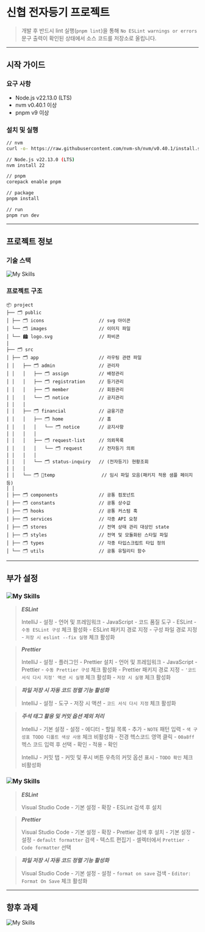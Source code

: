 # 신협 전자등기 프로젝트

> 개발 후 반드시 lint 실행(`pnpm lint`)을 통해 `No ESLint warnings or errors` 문구 출력이 확인된 상태에서 소스 코드를 저장소로 올립니다.
***
## 시작 가이드
### 요구 사항
- Node.js v22.13.0 (LTS)
- nvm v0.40.1 이상
- pnpm v9 이상
### 설치 및 실행
```bash
// nvm
curl -o- https://raw.githubusercontent.com/nvm-sh/nvm/v0.40.1/install.sh | bash

// Node.js v22.13.0 (LTS)
nvm install 22

// pnpm
corepack enable pnpm

// package
pnpm install

// run
pnpm run dev
```
***
## 프로젝트 정보
### 기술 스택
![My Skills](https://skillicons.dev/icons?i=react,nextjs,tailwind,js,ts,pnpm,docker)
### 프로젝트 구조
```
📦 project
├── 🗂️ public
│ ├── 🗂️ icons                    // svg 아이콘
│ └── 🗂️ images                   // 이미지 파일
│ └── 🏙️ logo.svg                 // 파비콘
│
├── 🗂️ src
│ ├── 🗂️ app                      // 라우팅 관련 파일
│ │   ├── 🗂️ admin                // 관리자
│ │   │   ├── 🗂️ assign           // 배정관리
│ │   │   ├── 🗂️ registration     // 등기관리
│ │   │   ├── 🗂️ member           // 회원관리
│ │   │   └── 🗂️ notice           // 공지관리
│ │   │
│ │   ├── 🗂️ financial            // 금융기관
│ │   │   ├── 🗂️ home             // 홈
│ │   │   │   └── 🗂️ notice       // 공지사항
│ │   │   │
│ │   │   ├── 🗂️ request-list     // 의뢰목록
│ │   │   │   └── 🗂️ request      // 전자등기 의뢰
│ │   │   │
│ │   │   └── 🗂️ status-inquiry   // (전자등기) 현황조회
│ │   │
│ │   └── 🗂️ temp                 // 임시 파일 모음(패키지 적용 샘플 페이지 등)
│ │
│ ├── 🗂️ components               // 공통 컴포넌트
│ ├── 🗂️ constants                // 공통 상수값
│ ├── 🗂️ hooks                    // 공통 커스텀 훅
│ ├── 🗂️ services                 // 각종 API 요청
│ ├── 🗂️ stores                   // 전역 상태 관리 대상인 state
│ ├── 🗂️ styles                   // 전역 및 모듈화된 스타일 파일
│ ├── 🗂️ types                    // 각종 타입스크립트 타입 정의
│ └── 🗂️ utils                    // 공통 유틸리티 함수
```
***
## 부가 설정
### ![My Skills](https://skillicons.dev/icons?i=idea)
> ***ESLint***
> 
> IntelliJ - 설정 - 언어 및 프레임워크 - JavaScript - 코드 품질 도구 - ESLint - `수동 ESLint 구성` 체크 활성화 - ESLint 패키지 경로 지정 - 구성 파일 경로 지정 - `저장 시 eslint --fix 실행` 체크 활성화

> ***Prettier***
> 
> IntelliJ - 설정 - 플러그인 - Prettier 설치 - 언어 및 프레임워크 - JavaScript - Prettier - `수동 Prettier 구성` 체크 활성화 - Prettier 패키지 경로 지정 - `'코드 서식 다시 지정' 액션 시 실행` 체크 활성화 - `저장 시 실행` 체크 활성화

> ***파일 저장 시 자동 코드 정렬 기능 활성화***
> 
> IntelliJ - 설정 - 도구 - 저장 시 액션 - `코드 서식 다시 지정` 체크 활성화

> ***주석 태그 활용 및 커밋 옵션 제외 처리***
> 
> IntelliJ - 기본 설정 - 설정 - 에디터 - 할일 목록 - 추가 - `NOTE` 패턴 입력 - `색 구성표 TODO 디폴트 색상 사용` 체크 비활성화 - 전경 헥스코드 영역 클릭 - `00a8ff` 헥스 코드 입력 후 선택 - 확인 - 적용 - 확인 
> 
> IntelliJ - 커밋 탭 - 커밋 및 푸시 버튼 우측의 커밋 옵션 표시 - `TODO 확인` 체크 비활성화 
### ![My Skills](https://skillicons.dev/icons?i=vscode)
> ***ESLint***
> 
> Visual Studio Code - 기본 설정 - 확장 - ESLint 검색 후 설치

> ***Prettier***
> 
> Visual Studio Code - 기본 설정 - 확장 - Prettier 검색 후 설치 - 기본 설정 - 설정 - `default formatter` 검색 - 텍스트 편집기 - 셀렉터에서 `Prettier - Code formatter` 선택

> ***파일 저장 시 자동 코드 정렬 기능 활성화***
> 
> Visual Studio Code - 기본 설정 - 설정 - `format on save` 검색 - `Editor: Format On Save` 체크 활성화
***
## 향후 과제
![My Skills](https://skillicons.dev/icons?i=cypress,docker,jest,regex,sass)